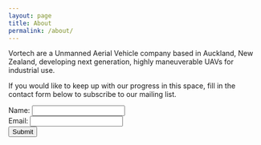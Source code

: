 ```yaml
---
layout: page
title: About
permalink: /about/
---
```


Vortech are a Unmanned Aerial Vehicle company based in Auckland, New Zealand, developing next generation, highly maneuverable UAVs for industrial use.

If you would like to keep up with our progress in this space, fill in the contact form below to subscribe to our mailing list.

<form action="https://mailgun-manager.herokuapp.com/subscribe" method="post">
Name: <input type="text" name="name"><br>
Email: <input type="text" name="address"><br>
<input type="submit" value="Submit">
</form>

